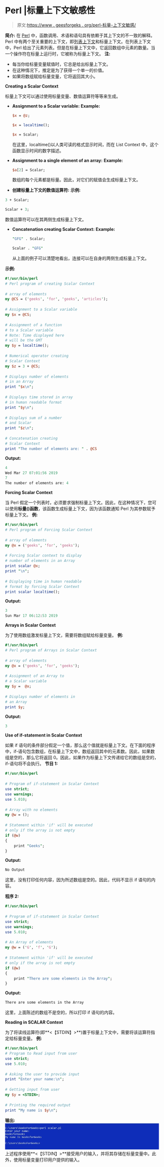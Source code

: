 # Perl |标量上下文敏感性

> 原文:[https://www . geesforgeks . org/perl-标量-上下文敏感/](https://www.geeksforgeeks.org/perl-scalar-context-sensitivity/)

**简介:**
在 [Perl](https://www.geeksforgeeks.org/introduction-to-perl/) 中，函数调用、术语和语句具有依赖于其上下文的不一致的解释。Perl 中有两个至关重要的上下文，即[列表上下文](https://www.geeksforgeeks.org/perl-list-context-sensitivity/)和标量上下文。在列表上下文中，Perl 给出了元素列表。但是在标量上下文中，它返回数组中元素的数量。当一个操作符在标量上运行时，它被称为标量上下文。
**注:**

*   每当你给标量变量赋值时，它总是给出标量上下文。
*   在这种情况下，推定是为了获得一个单一的价值。
*   如果将数组赋给标量变量，它将返回其大小。

**Creating a Scalar Context**

标量上下文可以通过使用标量变量、数值运算符等等来生成。

*   **Assignment to a Scalar variable:**
    **Example:**

    ```perl
    $x = @z;
    ```

    ```perl
    $x = localtime();
    ```

    ```perl
    $x = Scalar;
    ```

    在这里，localtime()以人类可读的格式显示时间，而在 List Context 中，这个函数显示时间的数字描述。

*   **Assignment to a single element of an array:**
    **Example:**

    ```perl
    $a[2] = Scalar;
    ```

    数组的每个元素都是标量。因此，对它们的赋值会生成标量上下文。

*   **创建标量上下文的数值运算符:**
    **示例:**

```perl
3 + Scalar;
```

```perl
Scalar + 3;
```

数值运算符可以在其两侧生成标量上下文。

*   **Concatenation creating Scalar Context:**
    **Example:**

    ```perl
    "GFG" . Scalar;
    ```

    ```perl
    Scalar . "GFG"
    ```

    从上面的例子可以清楚地看出，连接可以在自身的两侧生成标量上下文。

**示例:**

```perl
#!/usr/bin/perl 
# Perl program of creating Scalar Context 

# array of elements 
my @CS = ('geeks', 'for', 'geeks', 'articles'); 

# Assignment to a Scalar variable
my $x = @CS;         

# Assignment of a function 
# to a Scalar variable 
# Note: Time displayed here
# will be the GMT
my $y = localtime(); 

# Numerical operator creating
# Scalar Context
my $z = 3 + @CS;

# Displays number of elements
# in an Array
print "$x\n";     

# Displays time stored in array 
# in human readable format
print "$y\n";

# Displays sum of a number
# and Scalar
print "$z\n";

# Concatenation creating 
# Scalar Context
print "The number of elements are: " . @CS
```

**Output:**

```perl
4
Wed Mar 27 07:01:56 2019
7
The number of elements are: 4

```

**Forcing Scalar Context**

当 Perl 假定一个列表时，必须要求强制标量上下文。因此，在这种情况下，您可以使用**标量()函数**，该函数生成标量上下文，因为该函数通知 Perl 为其参数赋予标量上下文。
**例:**

```perl
#!/usr/bin/perl 
# Perl program of Forcing Scalar Context 

# array of elements 
my @x = ('geeks', 'for', 'geeks'); 

# Forcing Scalar context to display
# number of elements in an Array
print scalar @x;
print "\n";

# Displaying time in human readable 
# format by forcing Scalar Context
print scalar localtime();         
```

**Output:**

```perl
3
Sun Mar 17 06:12:53 2019

```

**Arrays in Scalar Context**

为了使用数组激发标量上下文，需要将数组赋给标量变量。
**例:**

```perl
#!/usr/bin/perl 
# Perl program of Arrays in Scalar Context 

# array of elements 
my @x = ('geeks', 'for', 'geeks'); 

# Assignment of an Array to
# a Scalar variable
my $y =  @x;

# Displays number of elements in
# an Array
print $y;         
```

**Output:**

```perl
3

```

**Use of if-statement in Scalar Context**

如果 if 语句的条件部分假定一个值，那么这个值就是标量上下文。在下面的程序中，if-语句包含数组，在标量上下文中，数组返回其中的元素数。因此，如果数组是空的，那么它将返回 0。因此，如果作为标量上下文传递给它的数组是空的，if-语句将不会执行。
**节目 1:**

```perl
#!/usr/bin/perl 

# Program of if-statement in Scalar Context 
use strict; 
use warnings; 
use 5.010; 

# Array with no elements
my @w = (); 

# Statement within 'if' will be executed 
# only if the array is not empty 
if (@w) 
{ 
    print "Geeks"; 
} 
```

**Output:**

```perl
No Output

```

这里，没有打印任何内容，因为所述数组是空的。因此，代码不显示 if 语句的内容。

**程序 2:**

```perl
#!/usr/bin/perl 

# Program of if-statement in Scalar Context 
use strict; 
use warnings; 
use 5.010; 

# An Array of elements
my @w = ('G', 'f', 'G'); 

# Statement within 'if' will be executed 
# only if the array is not empty 
if (@w) 
{ 
    print "There are some elements in the Array"; 
} 
```

**Output:**

```perl
There are some elements in the Array

```

这里，上面陈述的数组不是空的，所以打印 if 语句的内容。

**Reading in SCALAR Context**

为了将读线运算符(即**<【STDIN】>**)置于标量上下文中，需要将该运算符指定给标量变量。
**例:**

```perl
#!/usr/bin/perl 
# Program to Read input from user
use strict; 
use 5.010; 

# Asking the user to provide input  
print "Enter your name:\n"; 

# Getting input from user  
my $y = <STDIN>; 

# Printing the required output 
print "My name is $y\n";
```

**输出:**
![](img/467bfac877a851454998eb314cfa343f.png)
上述程序使用**<【STDIN】>**接受用户的输入，并将其存储在标量变量中。此外，使用标量变量打印用户提供的输入。